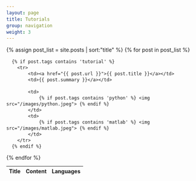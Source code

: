 ```yaml
---
layout: page
title: Tutorials
group: navigation
weight: 3
---
```


<table class='tutorialtable'>
	<thead><th>Title</th><th>Content</th><th colspan="2">Languages</th></thead>
  {% assign post_list = site.posts | sort:"title" %}
  {% for post in post_list %}

	  {% if post.tags contains 'tutorial' %}
	  	<tr>
	    	<td><a href="{{ post.url }}">{{ post.title }}</a></td>
	    	<td>{{ post.summary }}</a></td>

			<td>
				{% if post.tags contains 'python' %} <img src="/images/python.jpeg"> {% endif %}
			</td>
			<td>
				{% if post.tags contains 'matlab' %} <img src="/images/matlab.jpeg"> {% endif %}
			</td>	
	  	</tr>
	  {% endif %}

  {% endfor %}
</table>


